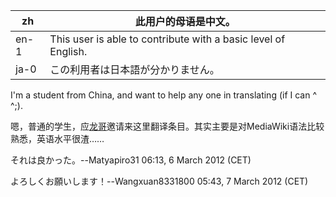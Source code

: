 | zh   | 此用户的母语是中文。                                           |
|------|----------------------------------------------------------------|
| en-1 | This user is able to contribute with a basic level of English. |
| ja-0 | この利用者は日本語が分かりません。                             |

I'm a student from China, and want to help any one in translating (if I
can ^ ^;).

嗯，普通的学生，应[龙哥](User:黄金の轰龙 "wikilink")邀请来这里翻译条目。其实主要是对MediaWiki语法比较熟悉，英语水平很渣……

それは良かった。--Matyapiro31 06:13, 6 March 2012 (CET)


よろしくお願いします！--Wangxuan8331800 05:43, 7 March 2012 (CET)